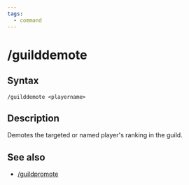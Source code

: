 ```yaml
---
tags:
  - command
---
```


# /guilddemote

## Syntax

<!--cmd-syntax-start-->
```eqcommand
/guilddemote <playername>
```
<!--cmd-syntax-end-->

## Description

<!--cmd-desc-start-->
Demotes the targeted or named player's ranking in the guild.
<!--cmd-desc-end-->

## See also

- [/guildpromote](cmd-guildpromote.md)